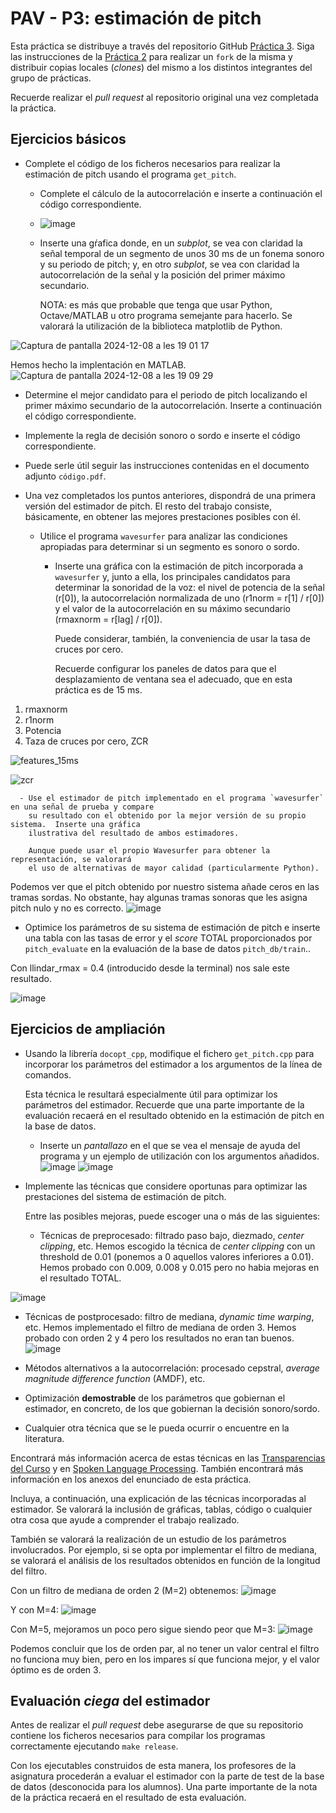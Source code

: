 PAV - P3: estimación de pitch
=============================

Esta práctica se distribuye a través del repositorio GitHub [Práctica 3](https://github.com/albino-pav/P3).
Siga las instrucciones de la [Práctica 2](https://github.com/albino-pav/P2) para realizar un `fork` de la
misma y distribuir copias locales (*clones*) del mismo a los distintos integrantes del grupo de prácticas.

Recuerde realizar el *pull request* al repositorio original una vez completada la práctica.

Ejercicios básicos
------------------

- Complete el código de los ficheros necesarios para realizar la estimación de pitch usando el programa
  `get_pitch`.

   * Complete el cálculo de la autocorrelación e inserte a continuación el código correspondiente.
 
   * ![image](https://github.com/user-attachments/assets/e7a131ce-4d12-4216-8adf-7c9a0cf4a033)


   * Inserte una gŕafica donde, en un *subplot*, se vea con claridad la señal temporal de un segmento de
     unos 30 ms de un fonema sonoro y su periodo de pitch; y, en otro *subplot*, se vea con claridad la
	 autocorrelación de la señal y la posición del primer máximo secundario.

	 NOTA: es más que probable que tenga que usar Python, Octave/MATLAB u otro programa semejante para
	 hacerlo. Se valorará la utilización de la biblioteca matplotlib de Python.

![Captura de pantalla 2024-12-08 a les 19 01 17](https://github.com/user-attachments/assets/662c3a67-2dd2-42da-950d-56c91252c0aa)

Hemos hecho la implentación en MATLAB.
![Captura de pantalla 2024-12-08 a les 19 09 29](https://github.com/user-attachments/assets/15fa1745-4ded-4400-a706-eb6cd81e8326)


   * Determine el mejor candidato para el periodo de pitch localizando el primer máximo secundario de la
     autocorrelación. Inserte a continuación el código correspondiente.

   * Implemente la regla de decisión sonoro o sordo e inserte el código correspondiente.

   * Puede serle útil seguir las instrucciones contenidas en el documento adjunto `código.pdf`.

- Una vez completados los puntos anteriores, dispondrá de una primera versión del estimador de pitch. El 
  resto del trabajo consiste, básicamente, en obtener las mejores prestaciones posibles con él.

  * Utilice el programa `wavesurfer` para analizar las condiciones apropiadas para determinar si un
    segmento es sonoro o sordo. 
	
	  - Inserte una gráfica con la estimación de pitch incorporada a `wavesurfer` y, junto a ella, los 
	    principales candidatos para determinar la sonoridad de la voz: el nivel de potencia de la señal
		(r[0]), la autocorrelación normalizada de uno (r1norm = r[1] / r[0]) y el valor de la
		autocorrelación en su máximo secundario (rmaxnorm = r[lag] / r[0]).

		Puede considerar, también, la conveniencia de usar la tasa de cruces por cero.

	    Recuerde configurar los paneles de datos para que el desplazamiento de ventana sea el adecuado, que
		en esta práctica es de 15 ms.

1. rmaxnorm
2. r1norm
3. Potencia
4. Taza de cruces por cero, ZCR
   
![features_15ms](https://github.com/user-attachments/assets/bc53c7ce-faac-4fe1-8dca-8c61f0a53729)

![zcr](https://github.com/user-attachments/assets/814970c7-e773-4c5a-b614-430a080307c9)



      - Use el estimador de pitch implementado en el programa `wavesurfer` en una señal de prueba y compare
	    su resultado con el obtenido por la mejor versión de su propio sistema.  Inserte una gráfica
		ilustrativa del resultado de ambos estimadores.
     
		Aunque puede usar el propio Wavesurfer para obtener la representación, se valorará
	 	el uso de alternativas de mayor calidad (particularmente Python).

Podemos ver que el pitch obtenido por nuestro sistema añade ceros en las tramas sordas. No obstante, hay algunas tramas sonoras que les asigna pitch nulo y no es correcto.
![image](https://github.com/user-attachments/assets/15ea07c7-9420-4b0f-bcf0-0720b993b46c)

  
  * Optimice los parámetros de su sistema de estimación de pitch e inserte una tabla con las tasas de error
    y el *score* TOTAL proporcionados por `pitch_evaluate` en la evaluación de la base de datos 
	`pitch_db/train`..

Con llindar_rmax = 0.4 (introducido desde la terminal) nos sale este resultado.

![image](https://github.com/user-attachments/assets/4c23c3b5-b8c3-4382-b838-8e75b8100dea)


Ejercicios de ampliación
------------------------

- Usando la librería `docopt_cpp`, modifique el fichero `get_pitch.cpp` para incorporar los parámetros del
  estimador a los argumentos de la línea de comandos.
  
  Esta técnica le resultará especialmente útil para optimizar los parámetros del estimador. Recuerde que
  una parte importante de la evaluación recaerá en el resultado obtenido en la estimación de pitch en la
  base de datos.

  * Inserte un *pantallazo* en el que se vea el mensaje de ayuda del programa y un ejemplo de utilización
    con los argumentos añadidos.
![image](https://github.com/user-attachments/assets/6043ca85-5e15-4637-99a3-a7f2b64d7119)
    ![image](https://github.com/user-attachments/assets/82d56005-d030-4038-a1e5-e4e077395939)


- Implemente las técnicas que considere oportunas para optimizar las prestaciones del sistema de estimación
  de pitch.

  Entre las posibles mejoras, puede escoger una o más de las siguientes:

  * Técnicas de preprocesado: filtrado paso bajo, diezmado, *center clipping*, etc.
Hemos escogido la técnica de *center clipping* con un threshold de 0.01 (ponemos a 0 aquellos valores inferiores a 0.01). Hemos probado con 0.009, 0.008 y 0.015 pero no habia mejoras en el resultado TOTAL.

![image](https://github.com/user-attachments/assets/bc52a211-b10b-49d6-b17b-b7f071563550)


  * Técnicas de postprocesado: filtro de mediana, *dynamic time warping*, etc.
Hemos implementado el filtro de mediana de orden 3. Hemos probado con orden 2 y 4 pero los resultados no eran tan buenos.
    ![image](https://github.com/user-attachments/assets/2c501f17-1758-453c-b3d3-46729d6afcc0)

  * Métodos alternativos a la autocorrelación: procesado cepstral, *average magnitude difference function*
    (AMDF), etc.
  * Optimización **demostrable** de los parámetros que gobiernan el estimador, en concreto, de los que
    gobiernan la decisión sonoro/sordo.
  * Cualquier otra técnica que se le pueda ocurrir o encuentre en la literatura.

  Encontrará más información acerca de estas técnicas en las [Transparencias del Curso](https://atenea.upc.edu/pluginfile.php/2908770/mod_resource/content/3/2b_PS%20Techniques.pdf)
  y en [Spoken Language Processing](https://discovery.upc.edu/iii/encore/record/C__Rb1233593?lang=cat).
  También encontrará más información en los anexos del enunciado de esta práctica.

  Incluya, a continuación, una explicación de las técnicas incorporadas al estimador. Se valorará la
  inclusión de gráficas, tablas, código o cualquier otra cosa que ayude a comprender el trabajo realizado.

  También se valorará la realización de un estudio de los parámetros involucrados. Por ejemplo, si se opta
  por implementar el filtro de mediana, se valorará el análisis de los resultados obtenidos en función de
  la longitud del filtro.

  Con un filtro de mediana de orden 2 (M=2) obtenemos:
  ![image](https://github.com/user-attachments/assets/0ba649ef-a3f3-45ec-b5dd-f20104313405)

  Y con M=4:
  ![image](https://github.com/user-attachments/assets/8bc08b47-2fb6-48ef-a71b-f4c35a9dcd19)

  Con M=5, mejoramos un poco pero sigue siendo peor que M=3:
  ![image](https://github.com/user-attachments/assets/932d0609-4efb-438b-929a-b4051b84f368)

Podemos concluir que los de orden par, al no tener un valor central el filtro no funciona muy bien, pero en los impares sí que funciona mejor, y el valor óptimo es de orden 3.


   

Evaluación *ciega* del estimador
-------------------------------

Antes de realizar el *pull request* debe asegurarse de que su repositorio contiene los ficheros necesarios
para compilar los programas correctamente ejecutando `make release`.

Con los ejecutables construidos de esta manera, los profesores de la asignatura procederán a evaluar el
estimador con la parte de test de la base de datos (desconocida para los alumnos). Una parte importante de
la nota de la práctica recaerá en el resultado de esta evaluación.
